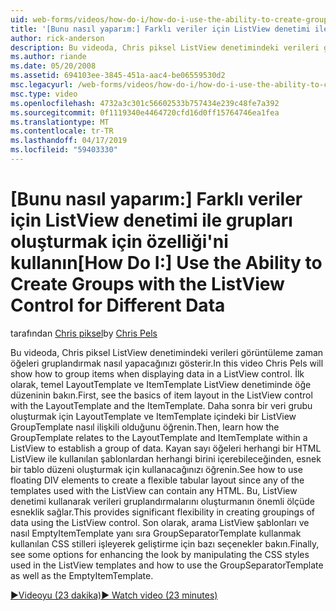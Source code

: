 ```yaml
---
uid: web-forms/videos/how-do-i/how-do-i-use-the-ability-to-create-groups-with-the-listview-control-for-different-data
title: '[Bunu nasıl yaparım:] Farklı veriler için ListView denetimi ile grupları oluşturmak için özelliğini kullanın. | Microsoft Docs'
author: rick-anderson
description: Bu videoda, Chris piksel ListView denetimindeki verileri görüntüleme zaman öğeleri gruplandırmak nasıl yapacağınızı gösterir. İlk olarak, etkilenen sistemin tüm ListView denetimini öğesi düzende ilişkin temel bilgileri görüntüle...
ms.author: riande
ms.date: 05/20/2008
ms.assetid: 694103ee-3845-451a-aac4-be06559530d2
msc.legacyurl: /web-forms/videos/how-do-i/how-do-i-use-the-ability-to-create-groups-with-the-listview-control-for-different-data
msc.type: video
ms.openlocfilehash: 4732a3c301c56602533b757434e239c48fe7a392
ms.sourcegitcommit: 0f1119340e4464720cfd16d0ff15764746ea1fea
ms.translationtype: MT
ms.contentlocale: tr-TR
ms.lasthandoff: 04/17/2019
ms.locfileid: "59403330"
---
```

# <a name="how-do-i-use-the-ability-to-create-groups-with-the-listview-control-for-different-data"></a><span data-ttu-id="4c0b7-104">[Bunu nasıl yaparım:] Farklı veriler için ListView denetimi ile grupları oluşturmak için özelliği'ni kullanın</span><span class="sxs-lookup"><span data-stu-id="4c0b7-104">[How Do I:] Use the Ability to Create Groups with the ListView Control for Different Data</span></span>

<span data-ttu-id="4c0b7-105">tarafından [Chris piksel](https://twitter.com/chrispels)</span><span class="sxs-lookup"><span data-stu-id="4c0b7-105">by [Chris Pels](https://twitter.com/chrispels)</span></span>

<span data-ttu-id="4c0b7-106">Bu videoda, Chris piksel ListView denetimindeki verileri görüntüleme zaman öğeleri gruplandırmak nasıl yapacağınızı gösterir.</span><span class="sxs-lookup"><span data-stu-id="4c0b7-106">In this video Chris Pels will show how to group items when displaying data in a ListView control.</span></span> <span data-ttu-id="4c0b7-107">İlk olarak, temel LayoutTemplate ve ItemTemplate ListView denetiminde öğe düzeninin bakın.</span><span class="sxs-lookup"><span data-stu-id="4c0b7-107">First, see the basics of item layout in the ListView control with the LayoutTemplate and the ItemTemplate.</span></span> <span data-ttu-id="4c0b7-108">Daha sonra bir veri grubu oluşturmak için LayoutTemplate ve ItemTemplate içindeki bir ListView GroupTemplate nasıl ilişkili olduğunu öğrenin.</span><span class="sxs-lookup"><span data-stu-id="4c0b7-108">Then, learn how the GroupTemplate relates to the LayoutTemplate and ItemTemplate within a ListView to establish a group of data.</span></span> <span data-ttu-id="4c0b7-109">Kayan sayı öğeleri herhangi bir HTML ListView ile kullanılan şablonlardan herhangi birini içerebileceğinden, esnek bir tablo düzeni oluşturmak için kullanacağınızı öğrenin.</span><span class="sxs-lookup"><span data-stu-id="4c0b7-109">See how to use floating DIV elements to create a flexible tabular layout since any of the templates used with the ListView can contain any HTML.</span></span> <span data-ttu-id="4c0b7-110">Bu, ListView denetimi kullanarak verileri gruplandırmalarını oluşturmanın önemli ölçüde esneklik sağlar.</span><span class="sxs-lookup"><span data-stu-id="4c0b7-110">This provides significant flexibility in creating groupings of data using the ListView control.</span></span> <span data-ttu-id="4c0b7-111">Son olarak, arama ListView şablonları ve nasıl EmptyItemTemplate yanı sıra GroupSeparatorTemplate kullanmak kullanılan CSS stilleri işleyerek geliştirme için bazı seçenekler bakın.</span><span class="sxs-lookup"><span data-stu-id="4c0b7-111">Finally, see some options for enhancing the look by manipulating the CSS styles used in the ListView templates and how to use the GroupSeparatorTemplate as well as the EmptyItemTemplate.</span></span>

[<span data-ttu-id="4c0b7-112">&#9654;Videoyu (23 dakika)</span><span class="sxs-lookup"><span data-stu-id="4c0b7-112">&#9654; Watch video (23 minutes)</span></span>](https://channel9.msdn.com/Blogs/ASP-NET-Site-Videos/how-do-i-use-the-ability-to-create-groups-with-the-listview-control-for-different-data)
